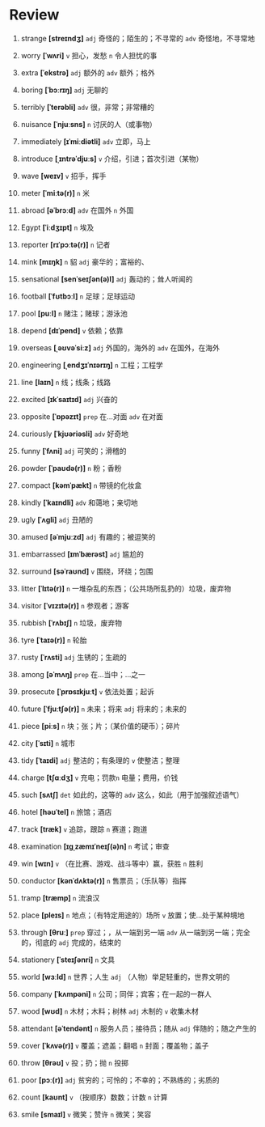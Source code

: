 # Review
1. strange **[streɪndʒ]** `adj` 奇怪的；陌生的；不寻常的 `adv` 奇怪地，不寻常地

2. worry **[ˈwʌri]** `v` 担心，发愁 `n` 令人担忧的事

3. extra **[ˈekstrə]** `adj` 额外的 `adv` 额外；格外

4. boring **[ˈbɔːrɪŋ]** `adj` 无聊的

5. terribly **[ˈterəbli]** `adv` 很，非常；非常糟的

6. nuisance **[ˈnjuːsns]** `n` 讨厌的人（或事物）

7. immediately **[ɪˈmiːdiətli]** `adv` 立即，马上

8. introduce **[ˌɪntrəˈdjuːs]** `v` 介绍，引进；首次引进（某物）

9. wave **[weɪv]** `v` 招手，挥手

10. meter **[ˈmiːtə(r)]** `n` 米

11. abroad **[əˈbrɔːd]** `adv` 在国外 `n` 外国

12. Egypt **[ˈiːdʒɪpt]** `n` 埃及

13. reporter **[rɪˈpɔːtə(r)]** `n` 记者

14. mink **[mɪŋk]** `n` 貂 `adj` 豪华的；富裕的、

15. sensational **[senˈseɪʃən(ə)l]** `adj` 轰动的；耸人听闻的

16. football **[ˈfʊtbɔːl]** `n` 足球；足球运动

17. pool **[puːl]** `n` 赌注；赌球；游泳池

18. depend **[dɪˈpend]** `v` 依赖；依靠

19. overseas **[ˌəʊvəˈsiːz]** `adj` 外国的，海外的 `adv` 在国外，在海外

20. engineering **[ˌendʒɪˈnɪərɪŋ]** `n` 工程；工程学

21. line **[laɪn]** `n` 线；线条；线路

22. excited **[ɪkˈsaɪtɪd]** `adj` 兴奋的

23. opposite **[ˈɒpəzɪt]** `prep` 在...对面 `adv` 在对面

24. curiously **[ˈkjʊəriəsli]** `adv` 好奇地

25. funny **[ˈfʌni]** `adj` 可笑的；滑稽的

26. powder **[ˈpaʊdə(r)]** `n` 粉；香粉

27. compact **[kəmˈpækt]** `n` 带镜的化妆盒

28. kindly **[ˈkaɪndli]** `adv` 和蔼地；亲切地

29. ugly **[ˈʌɡli]** `adj` 丑陋的

30. amused **[əˈmjuːzd]** `adj` 有趣的；被逗笑的

31. embarrassed **[ɪmˈbærəst]** `adj` 尴尬的

32. surround **[səˈraʊnd]** `v` 围绕，环绕；包围

34. litter **[ˈlɪtə(r)]** `n` 一堆杂乱的东西；（公共场所乱扔的）垃圾，废弃物

33. visitor **[ˈvɪzɪtə(r)]** `n` 参观者；游客

35. rubbish **[ˈrʌbɪʃ]** `n` 垃圾，废弃物

36. tyre **[ˈtaɪə(r)]** `n` 轮胎

37. rusty **[ˈrʌsti]** `adj` 生锈的；生疏的

38. among **[əˈmʌŋ]** `prep` 在...当中；...之一

39. prosecute **[ˈprɒsɪkjuːt]** `v` 依法处置；起诉

40. future **[ˈfjuːtʃə(r)]** `n` 未来；将来 `adj` 将来的；未来的

41. piece **[piːs]** `n` 块；张；片；（某价值的硬币）；碎片

42. city **[ˈsɪti]** `n` 城市

43. tidy **[ˈtaɪdi]** `adj` 整洁的；有条理的 `v` 使整洁；整理

44. charge **[tʃɑːdʒ]** `v` 充电；罚款`n` 电量；费用，价钱

45. such **[sʌtʃ]** `det` 如此的，这等的 `adv` 这么，如此（用于加强叙述语气）

46. hotel **[həʊˈtel]** `n` 旅馆；酒店

47. track **[træk]** `v` 追踪，跟踪 `n` 赛道；跑道

48. examination **[ɪɡˌzæmɪˈneɪʃ(ə)n]** `n` 考试；审查

49. win **[wɪn]** `v` （在比赛、游戏、战斗等中）赢，获胜 `n` 胜利

50. conductor **[kənˈdʌktə(r)]** `n` 售票员；（乐队等）指挥

51. tramp **[træmp]** `n` 流浪汉

52. place **[pleɪs]** `n` 地点；（有特定用途的）场所 `v` 放置；使...处于某种境地

53. through **[θruː]** `prep` 穿过；，从一端到另一端 `adv` 从一端到另一端；完全的，彻底的 `adj` 完成的，结束的

54. stationery **[ˈsteɪʃənri]** `n` 文具

55. world **[wɜːld]** `n` 世界；人生 `adj` （人物）举足轻重的，世界文明的

56. company **[ˈkʌmpəni]** `n` 公司；同伴；宾客；在一起的一群人

57. wood **[wʊd]** `n` 木材；木料；树林 `adj` 木制的 `v` 收集木材

58. attendant **[əˈtendənt]** `n` 服务人员；接待员；随从 `adj` 伴随的；随之产生的

59. cover **[ˈkʌvə(r)]** `v` 覆盖；遮盖；翻唱 `n` 封面；覆盖物；盖子

60. throw **[θrəʊ]** `v` 投；扔；抛 `n` 投掷

61. poor **[pɔː(r)]** `adj` 贫穷的；可怜的；不幸的；不熟练的；劣质的

62. count **[kaʊnt]** `v` （按顺序）数数；计数 `n` 计算

63. smile **[smaɪl]** `v` 微笑；赞许 `n` 微笑；笑容

